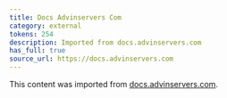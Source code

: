 ```yaml
---
title: Docs Advinservers Com
category: external
tokens: 254
description: Imported from docs.advinservers.com
has_full: true
source_url: https://docs.advinservers.com
---
```


This content was imported from [docs.advinservers.com](https://docs.advinservers.com).
